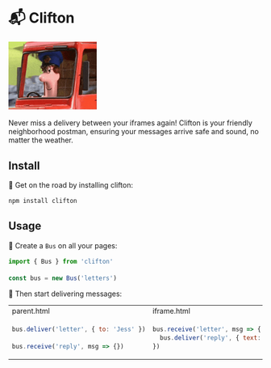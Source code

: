 # 📬 Clifton

<img src="https://raw.githubusercontent.com/nexxtmove/clifton/pat/pat.gif" width="175" alt="Pat Clifton"/>

Never miss a delivery between your iframes again! Clifton is your friendly neighborhood postman, ensuring your messages arrive safe and sound, no matter the weather.

## Install

🚏 Get on the road by installing clifton:

```bash
npm install clifton
```

## Usage

🚚 Create a `Bus` on all your pages:

```js
import { Bus } from 'clifton'

const bus = new Bus('letters')
```

📨 Then start delivering messages:

<table>
<tr>
<td>parent.html</td>
<td>iframe.html</td>
</tr>
<tr>
<td>

```js
bus.deliver('letter', { to: 'Jess' })

bus.receive('reply', msg => {})
```

</td>
<td>
    
```js
bus.receive('letter', msg => {
  bus.deliver('reply', { text: 'Meow' })
})
```

</td>
</tr>
</table>
